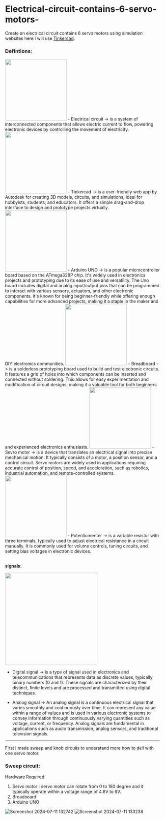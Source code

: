 # Electrical-circuit-contains-6-servo-motors-
Create an electrical circuit contains 6 servo motors using simulation websites here I will use [Tinkercad](https://www.tinkercad.com/dashboard).

### Defintions:

 <img src="https://th.bing.com/th/id/OIP.32uGkXWuex0kAledYhpcBQAAAA?rs=1&pid=ImgDetMain" width="200" />
- Electrical circuit -> is a system of interconnected components that allows electric current to flow, powering electronic devices by controlling the movement of electricity.
 <img src="https://www.homelearningschool.co.uk/wp-content/uploads/2020/03/tinkercad.png" width="200" />
- Tinkercad -> is a user-friendly web app by Autodesk for creating 3D models, circuits, and simulations, ideal for hobbyists, students, and educators. It offers a simple drag-and-drop interface to design and prototype projects virtually.
<img src="https://content.instructables.com/FWL/9DXP/ITW2CVXM/FWL9DXPITW2CVXM.png?auto=webp&fit=bounds&frame=1auto=webp&frame=1&height=300" width="200" />
- Arduino UNO -> is a popular microcontroller board based on the ATmega328P chip. It's widely used in electronics projects and prototyping due to its ease of use and versatility. The Uno board includes digital and analog input/output pins that can be programmed to interact with various sensors, actuators, and other electronic components. It's known for being beginner-friendly while offering enough capabilities for more advanced projects, making it a staple in the maker and DIY electronics communities.
<img src="https://th.bing.com/th/id/R.e612e0b934fdd882f2baf2ebbe8d57f8?rik=4p%2fIVyL6GnyS7A&riu=http%3a%2f%2fmlab.taik.fi%2fpaja%2fwp-content%2fuploads%2f2011%2f04%2fbreadboard.jpg&ehk=wKlsmG0RIkkiKdxdkMpJHs7RyRFP8TVNj%2fQeJYZQHyQ%3d&risl=&pid=ImgRaw&r=0" width="200" />
- Breadboard -> is a solderless prototyping board used to build and test electronic circuits. It features a grid of holes into which components can be inserted and connected without soldering. This allows for easy experimentation and modification of circuit designs, making it a valuable tool for both beginners and experienced electronics enthusiasts.
<img src="https://bestarduino.com/upload/201902/06/201902061139001202.jpg" width="200" />
- Sevro motor -> is a device that translates an electrical signal into precise mechanical motion. It typically consists of a motor, a position sensor, and a control circuit. Servo motors are widely used in applications requiring accurate control of position, speed, and acceleration, such as robotics, industrial automation, and remote-controlled systems.
<img src="https://miro.medium.com/v2/resize:fit:458/0*Usnapdl7EGPLHhwI" width="200" />
- Potentiomenter -> is a variable resistor with three terminals, typically used to adjust electrical resistance in a circuit manually. It is commonly used for volume controls, tuning circuits, and setting bias voltages in electronic devices.<br><br>

**signals:** <br>
 
 <img src="https://www.pcbmay.com/wp-content/uploads/2021/11/Figure-09-Visual-Representation-Of-Analog-And-Digital-Signals.jpg" width="300" />
 
- Digital signal ->  is a type of signal used in electronics and telecommunications that represents data as discrete values, typically binary numbers (0 and 1). These signals are characterized by their distinct, finite levels and are processed and transmitted using digital techniques.
  
- Analog signal -> An analog signal is a continuous electrical signal that varies smoothly and continuously over time. It can represent any value within a range of values and is used in various electronic systems to convey information through continuously varying quantities such as voltage, current, or frequency. Analog signals are fundamental in applications such as audio transmission, analog sensors, and traditional television signals.



-----------------------------------------------------------------------
First I made sweep and knob circuits to understand more how to dell with one servo motor.

### Sweep circuit:
Hardware Required:
 1. Servo motor : servo motor can rotate from 0 to 180 degree and it typically operate within a voltage range of 4.8V to 6V.
 2. Breadboard
 3. Arduino UNO

![Screenshot 2024-07-11 132742](https://github.com/RaghadAlmadani/Electrical-circuit-contains-6-servo-motors-/assets/173769867/4290b9ac-d426-443f-bfa3-e83b150a482e)
![Screenshot 2024-07-11 133238](https://github.com/RaghadAlmadani/Electrical-circuit-contains-6-servo-motors-/assets/173769867/6af360d2-2cb4-40c0-bd2f-aed39fed8249)


